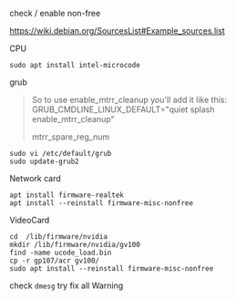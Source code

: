 check / enable non-free

<https://wiki.debian.org/SourcesList#Example_sources.list>


CPU
```
sudo apt install intel-microcode
```


grub
> So to use enable_mtrr_cleanup you'll add it like this:
> GRUB_CMDLINE_LINUX_DEFAULT="quiet splash enable_mtrr_cleanup"
> 
> mtrr_spare_reg_num

```
sudo vi /etc/default/grub
sudo update-grub2
```


Network card
```
apt install firmware-realtek
apt install --reinstall firmware-misc-nonfree
```


VideoCard
```
cd  /lib/firmware/nvidia
mkdir /lib/firmware/nvidia/gv100
find -name ucode_load.bin
cp -r gp107/acr gv100/
sudo apt install --reinstall firmware-misc-nonfree
```

check `dmesg` try fix all
    Warning
